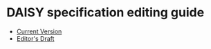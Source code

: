 # DAISY specification editing guide

- [Current Version](https://daisy.github.io/spec-edit/guide/)
- [Editor's Draft](https://daisy.github.io/spec-edit/)
